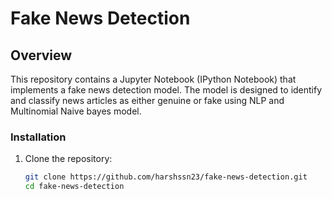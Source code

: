 # Fake News Detection

## Overview
This repository contains a Jupyter Notebook (IPython Notebook) that implements a fake news detection model. The model is designed to identify and classify news articles as either genuine or fake using NLP and Multinomial Naive bayes model.

### Installation
1. Clone the repository:
   ```bash
   git clone https://github.com/harshssn23/fake-news-detection.git
   cd fake-news-detection
